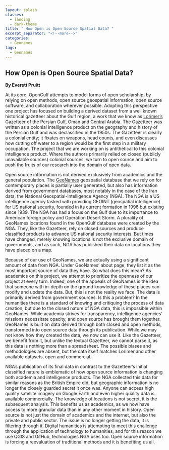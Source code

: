 ```yaml
---
layout: splash
classes:
  - landing
  - dark-theme
title: " How Open is Open Source Spatial Data? "
excerpt_separator: "<!--more-->"
categories:
  - Geonames
tags:
  - Geonames
---
```



## How Open is Open Source Spatial Data?

**By Everett Pruitt**

At its core, OpenGulf attempts to model forms of open scholarship, by relying on open methods, open source geospatial information, open source software, and collaboration wherever possible. Adopting this perspective one project has focused on building a derived dataset from a well known historical gazetteer about the Gulf region, a work that we know as [Lorimer’s]("https://archive.org/details/in.ernet.dli.2015.206963) Gazetteer of the Persian Gulf, Oman and Central Arabia. The Gazetteer was written as a colonial intelligence product on the geography and history of the Persian Gulf and was declassified in the 1950s. The Gazetteer is clearly a colonial entity; it fixates on weapons, head counts, and even discusses how cutting off water to a region would be the first step in a military occupation. The project that we are working on is antithetical to this colonial intelligence product. Where the authors primarily relied on closed (publicly unavailable sources) colonial sources, we turn to open source and aim to push the fruits of our research into the domain of open data.


Open source information is not derived exclusively from academics and the general population. The [GeoNames](http://geonames.org) geospatial database that we rely on for contemporary places is partially user generated, but also has information derived from government databases, most notably in the case of the Iran data, the National Geospatial-Intelligence Agency (NGA).  The NGA is a US intelligence agency tasked with providing GEOINT (geospatial intelligence) for US national security, founded in its current formation in 1996 but existing since 1939. The NGA has had a focus on the Gulf due to its importance to American foreign policy and Operation Desert Storm. A plurality of GeoNames locations found in the OpenGulf database were created by the NGA. They, like the Gazetteer, rely on closed sources and produce classified products to advance US national security interests. But times have changed, merely knowing locations is not the exclusive domain of governments, and as such, NGA has published their data on locations they have placed on a map.


Because of our use of GeoNames, we are actually using a significant amount of data from NGA. Under GeoNames’ about page, they list it as the most important source of data they have. So what does this mean? As academics on this project, we attempt to prioritize the openness of our project at every turn. Indeed, one of the appeals of GeoNames is the idea that someone with in-depth on the ground knowledge of these places can modify and update the data. But, this is not the reality we face. The data is primarily derived from government sources. Is this a problem? In the humanities there is a standard of knowing and critiquing the process of data creation, but due to the closed nature of NGA data, this is impossible within GeoNames. While academia strives for transparency, intelligence agencies’ missions necessitate opacity, and open source has brought them together. GeoNames is built on data derived through both closed and open methods, transformed into open source data through its publication. While we may not know how they created the data, we now can use it. Like the Gazetteer, we benefit from it, but unlike the textual Gazetteer, we cannot parse it, as this data is nothing more than a spreadsheet. The possible biases and methodologies are absent, but the data itself matches Lorimer and other available datasets, open and commercial.

NGA’s publication of its final data in contrast to the Gazetteer’s initial classified nature is emblematic of how open source information is changing both academia and intelligence products. The NGA collected this data for similar reasons as the British Empire did, but geographic information is no longer the closely guarded secret it once was. Anyone can access high quality satellite imagery on Google Earth and even higher quality data is available commercially. The knowledge of locations is not secret, it is the subsequent analysis. This benefits us as academics, as we now have access to more granular data than in any other moment in history. Open source is not just the domain of academics and the internet, but also the private and public sector. The issue is no longer getting the data, it is filtering through it. Digital humanities is attempting to meet this challenge through the application of technology to humanities, and for this reason we use QGIS and GitHub, technologies NGA uses too. Open source information is forcing a reevaluation of traditional methods and it is benefiting us all.

